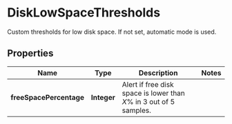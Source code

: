 

# DiskLowSpaceThresholds

Custom thresholds for low disk space. If not set, automatic mode is used.

## Properties

| Name | Type | Description | Notes |
|------------ | ------------- | ------------- | -------------|
|**freeSpacePercentage** | **Integer** | Alert if free disk space is lower than *X*% in 3 out of 5 samples. |  |



